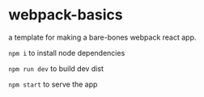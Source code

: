 # webpack-basics

a template for making a bare-bones webpack react app. 

`npm i` to install node dependencies

`npm run dev` to build dev dist

`npm start` to serve the app
